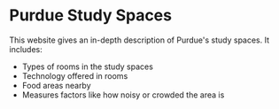 # Purdue Study Spaces
This website gives an in-depth description of Purdue's study spaces. It includes: 
* Types of rooms in the study spaces
* Technology offered in rooms
* Food areas nearby
* Measures factors like how noisy or crowded the area is 
